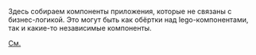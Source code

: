 Здесь собираем компоненты приложения, которые не связаны с бизнес-логикой. Это могут быть как обёртки над lego-компонентами, так и какие-то независимые компоненты.

[См.](https://www.madebymike.com.au/writing/css-architecture-for-modern-web-applications/#heading-presentational-components)